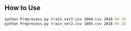 ## How to Use
```cmd 
python Preprocess.py train_ver2.csv 1604.csv 2016-04-28
python Preprocess.py train_ver2.csv 1605.csv 2016-05-28
```
